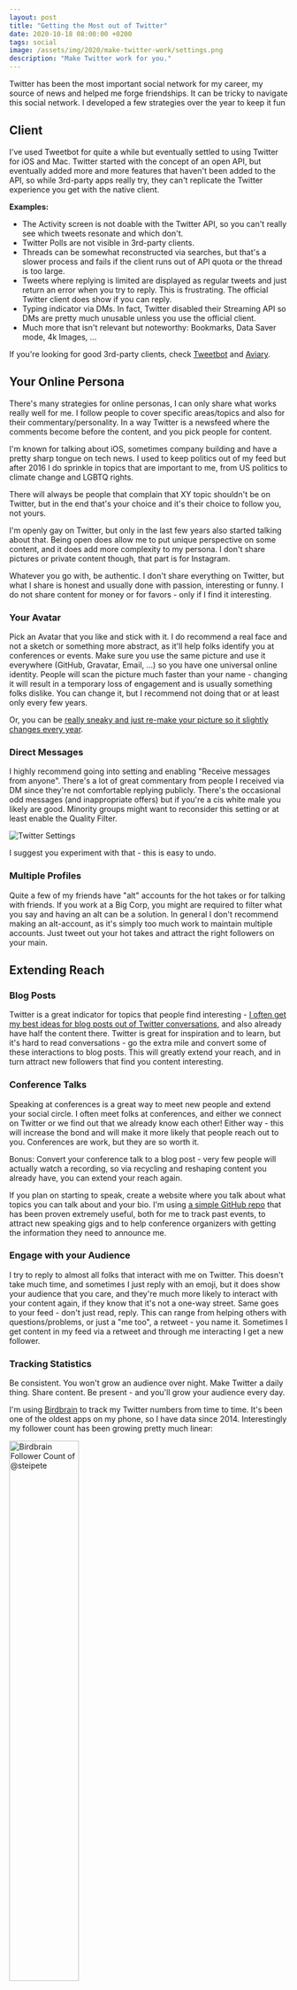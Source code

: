 ```yaml
---
layout: post
title: "Getting the Most out of Twitter"
date: 2020-10-18 08:00:00 +0200
tags: social
image: /assets/img/2020/make-twitter-work/settings.png
description: "Make Twitter work for you."
---
```


<style type="text/css">
div.post-content > img:first-child { display:none; }
</style>

Twitter has been the most important social network for my career, my source of news and helped me forge friendships. It can be tricky to navigate this social network. I developed a few strategies over the year to keep it fun

## Client

I've used Tweetbot for quite a while but eventually settled to using Twitter for iOS and Mac. Twitter started with the concept of an open API, but eventually added more and more features that haven't been added to the API, so while 3rd-party apps really try, they can't replicate the Twitter experience you get with the native client.

**Examples:**
- The Activity screen is not doable with the Twitter API, so you can't really see which tweets resonate and which don't.
- Twitter Polls are not visible in 3rd-party clients.
- Threads can be somewhat reconstructed via searches, but that's a slower process and fails if the client runs out of API quota or the thread is too large.
- Tweets where replying is limited are displayed as regular tweets and just return an error when you try to reply. This is frustrating. The official Twitter client does show if you can reply.
- Typing indicator via DMs. In fact, Twitter disabled their Streaming API so DMs are pretty much unusable unless you use the official client.
- Much more that isn't relevant but noteworthy: Bookmarks, Data Saver mode, 4k Images, ...

If you're looking for good 3rd-party clients, check [Tweetbot](https://tapbots.com/tweetbot/) and [Aviary](https://apps.apple.com/us/app/id1522043420).

## Your Online Persona

There's many strategies for online personas, I can only share what works really well for me. I follow people to cover specific areas/topics and also for their commentary/personality. In a way Twitter is a newsfeed where the comments become before the content, and you pick people for content.

I'm known for talking about iOS, sometimes company building and have a pretty sharp tongue on tech news. I used to keep politics out of my feed but after 2016 I do sprinkle in topics that are important to me, from US politics to climate change and LGBTQ rights. 

There will always be people that complain that XY topic shouldn't be on Twitter, but in the end that's your choice and it's their choice to follow you, not yours.

I'm openly gay on Twitter, but only in the last few years also started talking about that. Being open does allow me to put unique perspective on some content, and it does add more complexity to my persona. I don't share pictures or private content though, that part is for Instagram.

Whatever you go with, be authentic. I don't share everything on Twitter, but what I share is honest and usually done with passion, interesting or funny. I do not share content for money or for favors - only if I find it interesting.

### Your Avatar

Pick an Avatar that you like and stick with it. I do recommend a real face and not a sketch or something more abstract, as it'll help folks identify you at conferences or events. Make sure you use the same picture and use it everywhere (GitHub, Gravatar, Email, ...) so you have one universal online identity. People will scan the picture much faster than your name - changing it will result in a temporary loss of engagement and is usually something folks dislike. You can change it, but I recommend not doing that or at least only every few years.

Or, you can be [really sneaky and just re-make your picture so it slightly changes every year](https://krausefx.com/blog/continuous-delivery-for-your-profile-picture).

### Direct Messages

I highly recommend going into setting and enabling "Receive messages from anyone". There's a lot of great commentary from people I received via DM since they're not comfortable replying publicly. There's the occasional odd messages (and inappropriate offers) but if you're a cis white male you likely are good. Minority groups might want to reconsider this setting or at least enable the Quality Filter.

![Twitter Settings](/assets/img/2020/make-twitter-work/settings.png)

I suggest you experiment with that - this is easy to undo.

### Multiple Profiles

Quite a few of my friends have "alt" accounts for the hot takes or for talking with friends. If you work at a Big Corp, you might are required to filter what you say and having an alt can be a solution. In general I don't recommend making an alt-account, as it's simply too much work to maintain multiple accounts. Just tweet out your hot takes and attract the right followers on your main.

## Extending Reach

### Blog Posts

Twitter is a great indicator for topics that people find interesting - [I often get my best ideas for blog posts out of Twitter conversations](https://twitter.com/steipete/status/1297956386836566016), and also already have half the content there. Twitter is great for inspiration and to learn, but it's hard to read conversations - go the extra mile and convert some of these interactions to blog posts. This will greatly extend your reach, and in turn attract new followers that find you content interesting.

### Conference Talks

Speaking at conferences is a great way to meet new people and extend your social circle. I often meet folks at conferences, and either we connect on Twitter or we find out that we already know each other! Either way - this will increase the bond and will make it more likely that people reach out to you. Conferences are work, but they are so worth it. 

Bonus: Convert your conference talk to a blog post - very few people will actually watch a recording, so via recycling and reshaping content you already have, you can extend your reach again.

If you plan on starting to speak, create a website where you talk about what topics you can talk about and your bio. I'm using [a simple GitHub repo](https://github.com/steipete/speaking) that has been proven extremely useful, both for me to track past events, to attract new speaking gigs and to help conference organizers with getting the information they need to announce me.

### Engage with your Audience

I try to reply to almost all folks that interact with me on Twitter. This doesn't take much time, and sometimes I just reply with an emoji, but it does show your audience that you care, and they're much more likely to interact with your content again, if they know that it's not a one-way street. Same goes to your feed - don't just read, reply. This can range from helping others with questions/problems, or just a "me too", a retweet - you name it. Sometimes I get content in my feed via a retweet and through me interacting I get a new follower.

### Tracking Statistics

Be consistent. You won't grow an audience over night. Make Twitter a daily thing. Share content. Be present - and you'll grow your audience every day.

I'm using [Birdbrain](http://birdbrainapp.com/) to track my Twitter numbers from time to time. It's been one of the oldest apps on my phone, so I have data since 2014. Interestingly my follower count has been growing pretty much linear:

<img src="/assets/img/2020/make-twitter-work/follower.png" alt="Birdbrain Follower Count of @steipete" width="50%">

[Twitter Analytics](https://analytics.twitter.com/) is also great to understand which tweets work.

## Tweets that Work

I do share a lot of news articles. I often just quote something interesting from the news if it's not something that needs a strong commentary, but something that does show that it's worth your time.

The tweets that are the most engaging however usually are original content. Here's a list of my top performing tweets of the last few months, with about 80k-450k impressions.

{% twitter  https://twitter.com/steipete/status/1313864628967964672?s=21 %}

Lately I've been using more and more threads to connect tweets over time - this has been proven to be really great, as it immediately gives people context, they can read more and the official Twitter client also does show usually 2-3 tweets in a thread, giving you more "space" in the timeline. An example is this:

{% twitter https://twitter.com/steipete/status/1277623561604214784 %}

Sometimes it's the stupid tweets that explode:

{% twitter https://twitter.com/steipete/status/1310331623729229827 %}

Sometimes you don't need words:

{% twitter https://twitter.com/steipete/status/1306884214252613632?s=20 %}

Sometimes it is news commentary, if the comment is controversial enough.

{% twitter https://twitter.com/steipete/status/1288151223028322304 %}

Sometimes you can use context to be really pointy:

{% twitter https://twitter.com/steipete/status/1281547449660825601 %}

## Addendum: Building Personal Brands for Introverts

I've given a talk at UIKonf in Berlin in 2018 about Building Personal Brands for Introverts, which is still highly relevant and goes even deeper into this topic:

<iframe width="560" height="315" src="https://www.youtube-nocookie.com/embed/0c6izSzP-KQ" frameborder="0" allow="accelerometer; autoplay; clipboard-write; encrypted-media; gyroscope; picture-in-picture" allowfullscreen></iframe>